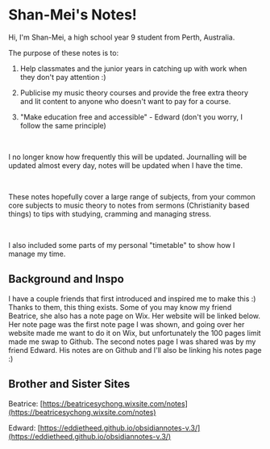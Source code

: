 # Shan-Mei's Notes!

Hi, I'm Shan-Mei, a high school year 9 student from Perth, Australia.


The purpose of these notes is to:

1. Help classmates and the junior years in catching up with work when they don't pay attention :)

2. Publicise my music theory courses and provide the free extra theory and lit content to anyone who doesn't want to pay for a course.

3. "Make education free and accessible" - Edward (don't you worry, I follow the same principle)

​

I no longer know how frequently this will be updated. Journalling will be updated almost every day, notes will be updated when I have the time.

​

These notes hopefully cover a large range of subjects, from your common core subjects to music theory to notes from sermons (Christianity based things) to tips with studying, cramming and managing stress.

​

I also included some parts of my personal "timetable" to show how I manage my time.


## Background and Inspo

I have a couple friends that first introduced and inspired me to make this :) Thanks to them, this thing exists. Some of you may know my friend Beatrice, she also has a note page on Wix. Her website will be linked below. Her note page was the first note page I was shown, and going over her website made me want to do it on Wix, but unfortunately the 100 pages limit made me swap to Github. The second notes page I was shared was by my friend Edward. His notes are on Github and I'll also be linking his notes page :)

## Brother and Sister Sites

Beatrice: [https://beatricesychong.wixsite.com/notes](https://beatricesychong.wixsite.com/notes)

Edward: [https://eddietheed.github.io/obsidiannotes-v.3/](https://eddietheed.github.io/obsidiannotes-v.3/)